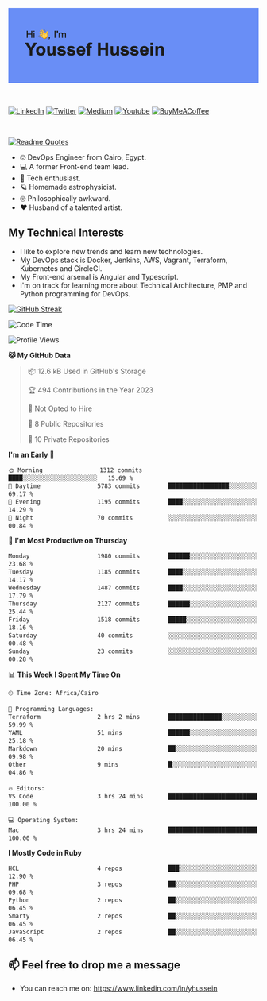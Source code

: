 [![Youssef's GitHub Banner](./assets/youssef-hussein.png)](https://github.com/yorki404)

</br>

[![LinkedIn](https://img.shields.io/badge/linkedin-%230077B5.svg?style=for-the-badge&logo=linkedin&logoColor=white)](https://www.linkedin.com/in/yhussein/)
[![Twitter](https://img.shields.io/badge/devqik_-%231DA1F2.svg?style=for-the-badge&logo=Twitter&logoColor=white)](https://twitter.com/devqik_)
[![Medium](https://img.shields.io/badge/Medium-12100E?style=for-the-badge&logo=medium&logoColor=white)](https://medium.com/@devqik)
[![Youtube](https://img.shields.io/badge/YouTube-FF0000?style=for-the-badge&logo=youtube&logoColor=white)](https://www.youtube.com/@devqik)
[![BuyMeACoffee](https://img.shields.io/badge/Buy%20Me%20a%20Coffee-ffdd00?style=for-the-badge&logo=buy-me-a-coffee&logoColor=black)](https://www.buymeacoffee.com/devqik)

</br>

[![Readme Quotes](https://quotes-github-readme.vercel.app/api?type=horizontal&theme=dark)](https://github.com/piyushsuthar/github-readme-quotes)


- :nerd_face: DevOps Engineer from Cairo, Egypt.
- :computer: A former Front-end team lead.
- :satellite: Tech enthusiast.
- :ringed_planet: Homemade astrophysicist.
- :roll_eyes: Philosophically awkward.
- :heart: Husband of a talented artist.

## My Technical Interests

- I like to explore new trends and learn new technologies.
- My DevOps stack is Docker, Jenkins, AWS, Vagrant, Terraform, Kubernetes and CircleCI.
- My Front-end arsenal is Angular and Typescript.
- I'm on track for learning more about Technical Architecture, PMP and Python programming for DevOps.

[![GitHub Streak](https://github-readme-streak-stats.herokuapp.com/?user=devqik&theme=dark)](https://git.io/streak-stats)

<!--START_SECTION:waka-->
![Code Time](http://img.shields.io/badge/Code%20Time-536%20hrs%2054%20mins-blue)

![Profile Views](http://img.shields.io/badge/Profile%20Views-14-blue)

**🐱 My GitHub Data** 

> 📦 12.6 kB Used in GitHub's Storage 
 > 
> 🏆 494 Contributions in the Year 2023
 > 
> 🚫 Not Opted to Hire
 > 
> 📜 8 Public Repositories 
 > 
> 🔑 10 Private Repositories 
 > 
**I'm an Early 🐤** 

```text
🌞 Morning                1312 commits        ████░░░░░░░░░░░░░░░░░░░░░   15.69 % 
🌆 Daytime                5783 commits        █████████████████░░░░░░░░   69.17 % 
🌃 Evening                1195 commits        ████░░░░░░░░░░░░░░░░░░░░░   14.29 % 
🌙 Night                  70 commits          ░░░░░░░░░░░░░░░░░░░░░░░░░   00.84 % 
```
📅 **I'm Most Productive on Thursday** 

```text
Monday                   1980 commits        ██████░░░░░░░░░░░░░░░░░░░   23.68 % 
Tuesday                  1185 commits        ████░░░░░░░░░░░░░░░░░░░░░   14.17 % 
Wednesday                1487 commits        ████░░░░░░░░░░░░░░░░░░░░░   17.79 % 
Thursday                 2127 commits        ██████░░░░░░░░░░░░░░░░░░░   25.44 % 
Friday                   1518 commits        █████░░░░░░░░░░░░░░░░░░░░   18.16 % 
Saturday                 40 commits          ░░░░░░░░░░░░░░░░░░░░░░░░░   00.48 % 
Sunday                   23 commits          ░░░░░░░░░░░░░░░░░░░░░░░░░   00.28 % 
```


📊 **This Week I Spent My Time On** 

```text
🕑︎ Time Zone: Africa/Cairo

💬 Programming Languages: 
Terraform                2 hrs 2 mins        ███████████████░░░░░░░░░░   59.99 % 
YAML                     51 mins             ██████░░░░░░░░░░░░░░░░░░░   25.18 % 
Markdown                 20 mins             ██░░░░░░░░░░░░░░░░░░░░░░░   09.98 % 
Other                    9 mins              █░░░░░░░░░░░░░░░░░░░░░░░░   04.86 % 

🔥 Editors: 
VS Code                  3 hrs 24 mins       █████████████████████████   100.00 % 

💻 Operating System: 
Mac                      3 hrs 24 mins       █████████████████████████   100.00 % 
```

**I Mostly Code in Ruby** 

```text
HCL                      4 repos             ███░░░░░░░░░░░░░░░░░░░░░░   12.90 % 
PHP                      3 repos             ██░░░░░░░░░░░░░░░░░░░░░░░   09.68 % 
Python                   2 repos             ██░░░░░░░░░░░░░░░░░░░░░░░   06.45 % 
Smarty                   2 repos             ██░░░░░░░░░░░░░░░░░░░░░░░   06.45 % 
JavaScript               2 repos             ██░░░░░░░░░░░░░░░░░░░░░░░   06.45 % 
```




<!--END_SECTION:waka-->

## 📫 Feel free to drop me a message
- You can reach me on: https://www.linkedin.com/in/yhussein
